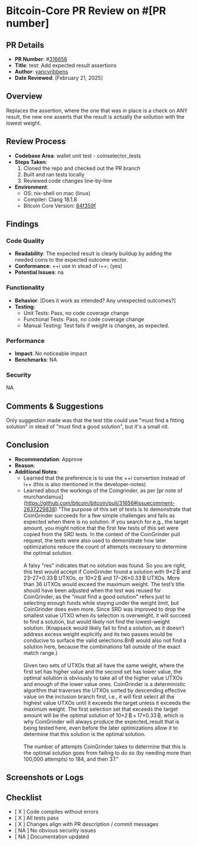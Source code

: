# Bitcoin-Core PR Review on #[PR number]

## PR Details
- **PR Number**: #[316656](https://github.com/bitcoin/bitcoin/pull/31656)
- **Title**: test: Add expected result assertions
- **Author**: [yancyribbens](https://github.com/yancyribbens)
- **Date Reviewed**: [February 21, 2025]

## Overview
Replaces the assertion, where the one that was in place is a check on ANY result, the new one asserts that the result is actually the sollution with the lowest weight. 

## Review Process
- **Codebase Area**: wallet unit test - coinselector_tests
- **Steps Taken**:
  1. Cloned the repo and checked out the PR branch
  2. Built and ran tests locally
  3. Reviewed code changes line-by-line
- **Environment**:
  - OS: nix-shell on mac (linux) 
  - Compiler:  Clang 18.1.8
  - Bitcoin Core Version: [84f359f](84f359ff2fdb71a6f624c73eab45449405be0b45)

## Findings
### Code Quality
- **Readability**: 
The expected result is clearly buildup by adding the needed coins to the expected outcome vector.
- **Conformance**: ++i use in stead of i++; (yes) 
- **Potential Issues**: na

### Functionality
- **Behavior**: [Does it work as intended? Any unexpected outcomes?]
- **Testing**:
  - Unit Tests: Pass, no code coverage change
  - Functional Tests: Pass, no code coverage change
  - Manual Testing: Test fails if weight is changes, as expected. 

### Performance
- **Impact**: No noticeable impact
- **Benchmarks**: NA

### Security
NA

## Comments & Suggestions
Only suggestion made was that the test title could use "must find a fitting solution" in stead of "must find a good solution", but it's a small nit. 

## Conclusion
- **Recommendation**: Approve
- **Reason**: 
- **Additional Notes**: 
  - Learned that the preference is to use the ++i convertion instead of i++ (this is also mentioned in the developer-notes)
  - Learned about the workings of the Coingrinder, as per [pr note of murchandamus] (https://github.com/bitcoin/bitcoin/pull/31656#issuecomment-2637229838)  "The purpose of this set of tests is to demonstrate that CoinGrinder succeeds for a few simple challenges and fails as expected when there is no solution. If you search for e.g., the target amount, you might notice that the first few tests of this set were copied from the SRD tests. In the context of the CoinGrinder pull request, the tests were also used to demonstrate how later optimizations reduce the count of attempts necessary to determine the optimal solution.\
  \
  A falsy "res" indicates that no solution was found. So you are right, this test would accept if CoinGrinder found a solution with 9×2 ₿ and 23–27×0.33 ₿ UTXOs, or 10×2 ₿ and 17–26×0.33 ₿ UTXOs. More than 36 UTXOs would exceed the maximum weight. The test’s title should have been adjusted when the test was reused for CoinGrinder, as the "must find a good solution" refers just to selecting enough funds while staying under the weight limit, but CoinGrinder does even more. Since SRD was improved to drop the smallest value UTXO when its selection is overweight, it will succeed to find a solution, but would likely not find the lowest-weight solution. (Knapsack would likely fail to find a solution, as it doesn’t address excess weight explicitly and its two passes would be conducive to surface the valid selections.BnB would also not find a solution here, because the combinations fall outside of the exact match range.)\
  \
Given two sets of UTXOs that all have the same weight, where the first set has higher value and the second set has lower value, the optimal solution is obviously to take all of the higher value UTXOs and enough of the lower value ones. CoinGrinder is a deterministic algorithm that traverses the UTXOs sorted by descending effective value on the inclusion branch first, i.e., it will first select all the highest value UTXOs until it exceeds the target unless it exceeds the maximum weight. The first selection set that exceeds the target amount will be the optimal solution of 10×2 ₿ + 17×0.33 ₿, which is why CoinGrinder will always produce the expected_result that is being tested here, even before the later optimizations allow it to determine that this solution is the optimal solution.\
\
The number of attempts CoinGrinder takes to determine that this is the optimal solution goes from failing to do so (by needing more than 100,000 attempts) to 184, and then 37." 

## Screenshots or Logs
## Checklist
- [ X ] Code compiles without errors
- [ X ] All tests pass
- [ X ] Changes align with PR description / commit messages
- [ NA ] No obvious security issues
- [ NA ] Documentation updated 
